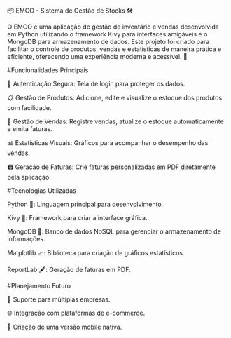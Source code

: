 📦 EMCO - Sistema de Gestão de Stocks 🛠️

O EMCO é uma aplicação de gestão de inventário e vendas desenvolvida em Python utilizando o framework Kivy para interfaces amigáveis e o MongoDB para armazenamento de dados.
Este projeto foi criado para facilitar o controle de produtos, vendas e estatísticas de maneira prática e eficiente, oferecendo uma experiência moderna e acessível. 🚀

#Funcionalidades Principais

🔑 Autenticação Segura: Tela de login para proteger os dados.

📋 Gestão de Produtos: Adicione, edite e visualize o estoque dos produtos com facilidade.

🛒 Gestão de Vendas: Registre vendas, atualize o estoque automaticamente e emita faturas.

📊 Estatísticas Visuais: Gráficos para acompanhar o desempenho das vendas.

🖨️ Geração de Faturas: Crie faturas personalizadas em PDF diretamente pela aplicação.

#Tecnologias Utilizadas

Python 🐍: Linguagem principal para desenvolvimento.

Kivy 🎨: Framework para criar a interface gráfica.

MongoDB 🍃: Banco de dados NoSQL para gerenciar o armazenamento de informações.

Matplotlib 📈: Biblioteca para criação de gráficos estatísticos.

ReportLab 🖋️: Geração de faturas em PDF.

#Planejamento Futuro

🚀 Suporte para múltiplas empresas.

🌐 Integração com plataformas de e-commerce.

📱 Criação de uma versão mobile nativa.
